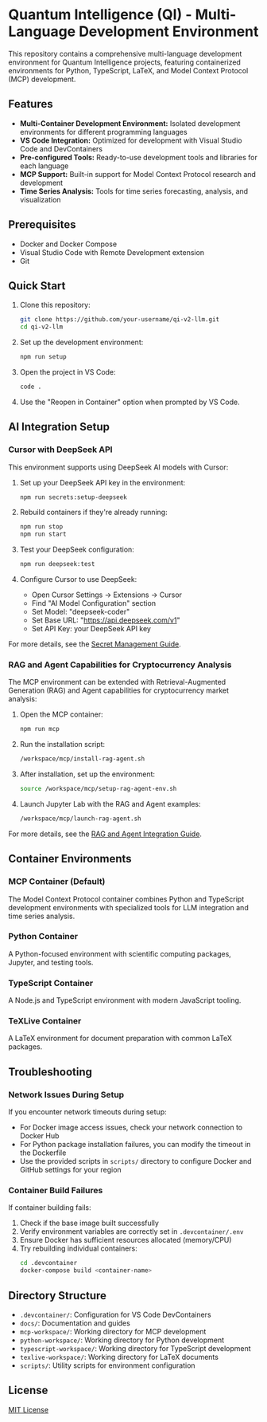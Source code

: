 # Quantum Intelligence (QI) - Multi-Language Development Environment

This repository contains a comprehensive multi-language development environment for Quantum Intelligence projects, featuring containerized environments for Python, TypeScript, LaTeX, and Model Context Protocol (MCP) development.

## Features

- **Multi-Container Development Environment:** Isolated development environments for different programming languages
- **VS Code Integration:** Optimized for development with Visual Studio Code and DevContainers
- **Pre-configured Tools:** Ready-to-use development tools and libraries for each language
- **MCP Support:** Built-in support for Model Context Protocol research and development
- **Time Series Analysis:** Tools for time series forecasting, analysis, and visualization

## Prerequisites

- Docker and Docker Compose
- Visual Studio Code with Remote Development extension
- Git

## Quick Start

1. Clone this repository:
   ```bash
   git clone https://github.com/your-username/qi-v2-llm.git
   cd qi-v2-llm
   ```

2. Set up the development environment:
   ```bash
   npm run setup
   ```

3. Open the project in VS Code:
   ```bash
   code .
   ```

4. Use the "Reopen in Container" option when prompted by VS Code.

## AI Integration Setup

### Cursor with DeepSeek API

This environment supports using DeepSeek AI models with Cursor:

1. Set up your DeepSeek API key in the environment:
   ```bash
   npm run secrets:setup-deepseek
   ```

2. Rebuild containers if they're already running:
   ```bash
   npm run stop
   npm run start
   ```

3. Test your DeepSeek configuration:
   ```bash
   npm run deepseek:test
   ```

4. Configure Cursor to use DeepSeek:
   - Open Cursor Settings → Extensions → Cursor
   - Find "AI Model Configuration" section
   - Set Model: "deepseek-coder"
   - Set Base URL: "https://api.deepseek.com/v1"
   - Set API Key: your DeepSeek API key

For more details, see the [Secret Management Guide](docs/devop/secret-management.md).

### RAG and Agent Capabilities for Cryptocurrency Analysis

The MCP environment can be extended with Retrieval-Augmented Generation (RAG) and Agent capabilities for cryptocurrency market analysis:

1. Open the MCP container:
   ```bash
   npm run mcp
   ```

2. Run the installation script:
   ```bash
   /workspace/mcp/install-rag-agent.sh
   ```

3. After installation, set up the environment:
   ```bash
   source /workspace/mcp/setup-rag-agent-env.sh
   ```

4. Launch Jupyter Lab with the RAG and Agent examples:
   ```bash
   /workspace/mcp/launch-rag-agent.sh
   ```

For more details, see the [RAG and Agent Integration Guide](docs/guides/rag-agent-mcp-integration-guide.md).

## Container Environments

### MCP Container (Default)
The Model Context Protocol container combines Python and TypeScript development environments with specialized tools for LLM integration and time series analysis.

### Python Container
A Python-focused environment with scientific computing packages, Jupyter, and testing tools.

### TypeScript Container
A Node.js and TypeScript environment with modern JavaScript tooling.

### TeXLive Container
A LaTeX environment for document preparation with common LaTeX packages.

## Troubleshooting

### Network Issues During Setup
If you encounter network timeouts during setup:

- For Docker image access issues, check your network connection to Docker Hub
- For Python package installation failures, you can modify the timeout in the Dockerfile
- Use the provided scripts in `scripts/` directory to configure Docker and GitHub settings for your region

### Container Build Failures
If container building fails:

1. Check if the base image built successfully
2. Verify environment variables are correctly set in `.devcontainer/.env`
3. Ensure Docker has sufficient resources allocated (memory/CPU)
4. Try rebuilding individual containers:
   ```bash
   cd .devcontainer
   docker-compose build <container-name>
   ```

## Directory Structure

- `.devcontainer/`: Configuration for VS Code DevContainers
- `docs/`: Documentation and guides
- `mcp-workspace/`: Working directory for MCP development
- `python-workspace/`: Working directory for Python development
- `typescript-workspace/`: Working directory for TypeScript development
- `texlive-workspace/`: Working directory for LaTeX documents
- `scripts/`: Utility scripts for environment configuration

## License

[MIT License](LICENSE)
